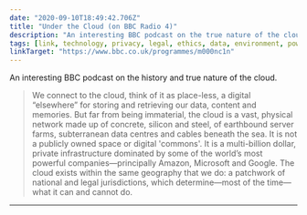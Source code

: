 ```yaml
---
date: "2020-09-10T18:49:42.706Z"
title: "Under the Cloud (on BBC Radio 4)"
description: "An interesting BBC podcast on the true nature of the cloud"
tags: [link, technology, privacy, legal, ethics, data, environment, power, computing, storage]
linkTarget: "https://www.bbc.co.uk/programmes/m000nc1n"
---
```

An interesting BBC podcast on the history and true nature of the cloud.

> We connect to the cloud, think of it as place-less, a digital “elsewhere” for storing and retrieving our data, content and memories. But far from being immaterial, the cloud is a vast, physical network made up of concrete, silicon and steel, of earthbound server farms, subterranean data centres and cables beneath the sea. It is not a publicly owned space or digital 'commons'. It is a multi-billion dollar, private infrastructure dominated by some of the world’s most powerful companies—principally Amazon, Microsoft and Google. The cloud exists within the same geography that we do: a patchwork of national and legal jurisdictions, which determine—most of the time—what it can and cannot do.
---
